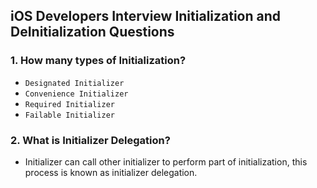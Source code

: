 ## iOS Developers Interview Initialization and DeInitialization Questions

### 1. How many types of Initialization?
- `Designated Initializer`
- `Convenience Initializer`
- `Required Initializer` 
- `Failable Initializer`

### 2. What is Initializer Delegation?
  - Initializer can call other initializer to perform part of initialization, this process is known as initializer delegation.
